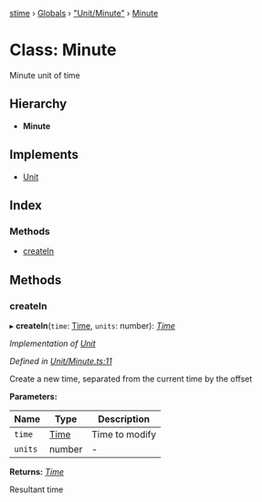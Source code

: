 [stime](../README.md) › [Globals](../globals.md) › ["Unit/Minute"](../modules/_unit_minute_.md) › [Minute](_unit_minute_.minute.md)

# Class: Minute

Minute unit of time

## Hierarchy

* **Minute**

## Implements

* [Unit](../interfaces/_unit_.unit.md)

## Index

### Methods

* [createIn](_unit_minute_.minute.md#createin)

## Methods

###  createIn

▸ **createIn**(`time`: [Time](_time_.time.md), `units`: number): *[Time](_time_.time.md)*

*Implementation of [Unit](../interfaces/_unit_.unit.md)*

*Defined in [Unit/Minute.ts:11](https://github.com/TerenceJefferies/STime/blob/f4ba2f2/src/Unit/Minute.ts#L11)*

Create a new time, separated from the current time by the offset

**Parameters:**

Name | Type | Description |
------ | ------ | ------ |
`time` | [Time](_time_.time.md) | Time to modify |
`units` | number | - |

**Returns:** *[Time](_time_.time.md)*

Resultant time
